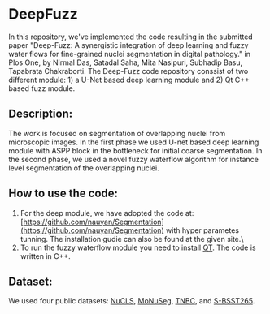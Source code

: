 # DeepFuzz

In this repository, we've implemented the code resulting in the submitted paper "Deep-Fuzz: A synergistic integration of deep learning and
fuzzy water flows for fine-grained nuclei segmentation in digital pathology." in Plos One, by Nirmal Das, Satadal Saha, Mita Nasipuri, Subhadip Basu, Tapabrata Chakraborti. The Deep-Fuzz code repository conssist of two different module: 1) a U-Net based deep learning module  and 2) Qt C++ based fuzz module.

## **Description:**
The work is focused on segmentation of overlapping nuclei from microscopic images. In the first phase we used U-net based deep learning module with ASPP block in the bottleneck for initial coarse segmentation. In the second phase, we used a novel fuzzy waterflow algorithm for instance level segmentation of the overlapping nuclei.

## **How to use the code:**
1) For the deep module, we have adopted the code at: [https://github.com/nauyan/Segmentation](https://github.com/nauyan/Segmentation) with hyper parametes tunning. The installation gudie can also be found at the given site.\
2) To run the fuzzy waterflow module you need to install [QT](https://www.qt.io/download). The code is written in C++.

## **Dataset:**
We used four public datasets: [NuCLS](https://sites.google.com/view/nucls/single-rater?authuser=0), [MoNuSeg](https://monuseg.grand-challenge.org/Data/), [TNBC](https://zenodo.org/record/1175282#.YMisCTZKgow), and [S-BSST265](https://www.ebi.ac.uk/biostudies/bioimages/studies/S-BSST265).

